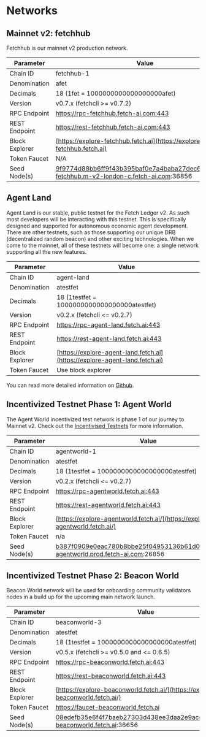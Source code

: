 # Networks

## Mainnet v2: fetchhub

Fetchhub is our mainnet v2 production network. 

| Parameter      | Value                                                                                      |
| -------------- | ------------------------------------------------------------------------------------------ |
| Chain ID       | fetchhub-1                                                                                 |
| Denomination   | afet                                                                                       |
| Decimals       | 18 (1fet = 1000000000000000000afet)                                                        |
| Version        | v0.7.x (fetchcli >= v0.7.2)                                                                |
| RPC Endpoint   | https://rpc-fetchhub.fetch-ai.com:443                                                      |
| REST Endpoint  | https://rest-fetchhub.fetch-ai.com:443                                                     |
| Block Explorer | [https://explore-fetchhub.fetch.ai](https://explore-fetchhub.fetch.ai)                     |
| Token Faucet   | N/A                                                                                        |
| Seed Node(s)   | 9f9774d88bb6ff9f43b395baf0e7a4baba27dec6@connect-fetchhub.m-v2-london-c.fetch-ai.com:36856 |


## Agent Land

Agent Land is our stable, public testnet for the Fetch Ledger v2. As such most developers will be interacting with this testnet. This is specifically designed and supported for autonomous economic agent development. There are other testnets, such as those supporting our unique DRB (decentralized random beacon) and other exciting technologies. When we come to the mainnet, all of these testnets will become one: a single network supporting all the new features.


| Parameter      | Value                                                                      |
| -------------- | -------------------------------------------------------------------------- |
| Chain ID       | agent-land                                                                 |
| Denomination   | atestfet                                                                   |
| Decimals       | 18 (1testfet = 1000000000000000000atestfet)                                |
| Version        | v0.2.x (fetchcli <= v0.2.7)                                                |
| RPC Endpoint   | https://rpc-agent-land.fetch.ai:443                                        |
| REST Endpoint  | https://rest-agent-land.fetch.ai:443                                       |
| Block Explorer | [https://explore-agent-land.fetch.ai](https://explore-agent-land.fetch.ai) |
| Token Faucet   | Use block explorer                                                         |

You can read more detailed information on [Github](https://github.com/fetchai/networks-agentland).

## **Incentivized Testnet Phase 1: Agent World**

The Agent World incentivized test network is phase 1 of our journey to Mainnet v2. Check out the [Incentivised Testnets](../../i_nets/) for more information.


| Parameter      | Value                                                                        |
| -------------- | ---------------------------------------------------------------------------- |
| Chain ID       | agentworld-1                                                                 |
| Denomination   | atestfet                                                                     |
| Decimals       | 18 (1testfet = 1000000000000000000atestfet)                                  |
| Version        | v0.2.x (fetchcli <= v0.2.7)                                                  |
| RPC Endpoint   | https://rpc-agentworld.fetch.ai:443                                          |
| REST Endpoint  | https://rest-agentworld.fetch.ai:443                                         |
| Block Explorer | [https://explore-agentworld.fetch.ai/](https://explore-agentworld.fetch.ai/) |
| Token Faucet   | n/a                                                                          |
| Seed Node(s)   | b387f0909e0eac780b8bbe25f04953136b61d0e4@connect-agentworld.prod.fetch-ai.com:26856 |


## **Incentivized Testnet Phase 2: Beacon World**


Beacon World network will be used for onboarding community validators nodes in a build up for the upcoming main network launch.

| Parameter      | Value                                                                          |
| -------------- | ------------------------------------------------------------------------------ |
| Chain ID       | beaconworld-3                                                                  |
| Denomination   | atestfet                                                                       |
| Decimals       | 18 (1testfet = 1000000000000000000atestfet)                                    |
| Version        | v0.5.x (fetchcli >= v0.5.0 and <= 0.6.5)                                       |
| RPC Endpoint   | https://rpc-beaconworld.fetch.ai:443                                           |
| REST Endpoint  | https://rest-beaconworld.fetch.ai:443                                          |
| Block Explorer | [https://explore-beaconworld.fetch.ai/](https://explore-beaconworld.fetch.ai/) |
| Token Faucet   | https://faucet-beaconworld.fetch.ai                                            |
| Seed Node(s)   | 08edefb35e6f4f7baeb27303d438ee3daa2e9ace@connect-beaconworld.fetch.ai:36656    |
